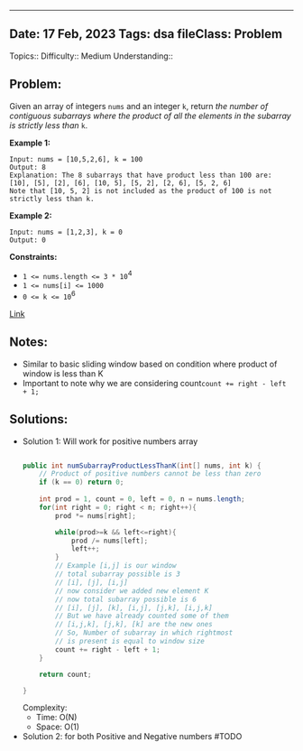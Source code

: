 
---
Date: 17 Feb, 2023
Tags: dsa
fileClass: Problem
---
Topics:: 
Difficulty::  Medium
Understanding:: 
## Problem: 
 Given an array of integers `nums` and an integer `k`, return _the number of contiguous subarrays where the product of all the elements in the subarray is strictly less than_ `k`.

**Example 1:**

	Input: nums = [10,5,2,6], k = 100
	Output: 8
	Explanation: The 8 subarrays that have product less than 100 are:
	[10], [5], [2], [6], [10, 5], [5, 2], [2, 6], [5, 2, 6]
	Note that [10, 5, 2] is not included as the product of 100 is not strictly less than k.

**Example 2:**

	Input: nums = [1,2,3], k = 0
	Output: 0

**Constraints:**

- `1 <= nums.length <= 3 * 10`<sup>4</sup>
- `1 <= nums[i] <= 1000`
- `0 <= k <= 10`<sup>6</sup>

[Link]( https://leetcode.com/problems/subarray-product-less-than-k)

## Notes: 
- Similar to basic sliding window based on condition where product of window is less than K
- Important to note why we are considering count`count += right - left + 1;`

## Solutions: 

- Solution 1: Will work for positive numbers array
	```java
	
	public int numSubarrayProductLessThanK(int[] nums, int k) {
        // Product of positive numbers cannot be less than zero
        if (k == 0) return 0;
        
        int prod = 1, count = 0, left = 0, n = nums.length;
        for(int right = 0; right < n; right++){
            prod *= nums[right];

            while(prod>=k && left<=right){
                prod /= nums[left];
                left++; 
            }
	        // Example [i,j] is our window
	        // total subarray possible is 3
	        // [i], [j], [i,j]
	        // now consider we added new element K 
	        // now total subarray possible is 6
	        // [i], [j], [k], [i,j], [j,k], [i,j,k]
	        // But we have already counted some of them
	        // [i,j,k], [j,k], [k] are the new ones
	        // So, Number of subarray in which rightmost 
	        // is present is equal to window size
            count += right - left + 1;
        }

        return count;

    }
	
	```
	Complexity: 
	- Time: O(N)
	- Space: O(1)
- Solution 2: for both Positive and Negative numbers #TODO 

